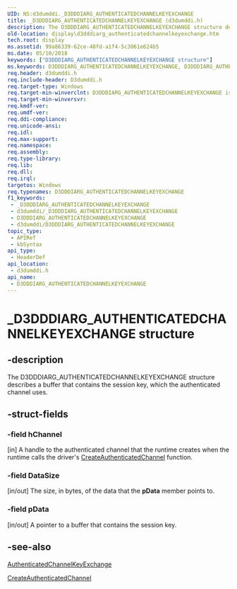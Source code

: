 ```yaml
---
UID: NS:d3dumddi._D3DDDIARG_AUTHENTICATEDCHANNELKEYEXCHANGE
title: _D3DDDIARG_AUTHENTICATEDCHANNELKEYEXCHANGE (d3dumddi.h)
description: The D3DDDIARG_AUTHENTICATEDCHANNELKEYEXCHANGE structure describes a buffer that contains the session key, which the authenticated channel uses.
old-location: display\d3dddiarg_authenticatedchannelkeyexchange.htm
tech.root: display
ms.assetid: 99a86339-62ce-48fd-a1f4-5c3061e624b5
ms.date: 05/10/2018
keywords: ["D3DDDIARG_AUTHENTICATEDCHANNELKEYEXCHANGE structure"]
ms.keywords: D3DDDIARG_AUTHENTICATEDCHANNELKEYEXCHANGE, D3DDDIARG_AUTHENTICATEDCHANNELKEYEXCHANGE structure [Display Devices], UMDisplayDriver_param_Structs_2b02df7d-1bae-446f-b52a-0a9353114504.xml, _D3DDDIARG_AUTHENTICATEDCHANNELKEYEXCHANGE, d3dumddi/D3DDDIARG_AUTHENTICATEDCHANNELKEYEXCHANGE, display.d3dddiarg_authenticatedchannelkeyexchange
req.header: d3dumddi.h
req.include-header: D3dumddi.h
req.target-type: Windows
req.target-min-winverclnt: D3DDDIARG_AUTHENTICATEDCHANNELKEYEXCHANGE is supported beginning with the Windows 7 operating system.
req.target-min-winversvr: 
req.kmdf-ver: 
req.umdf-ver: 
req.ddi-compliance: 
req.unicode-ansi: 
req.idl: 
req.max-support: 
req.namespace: 
req.assembly: 
req.type-library: 
req.lib: 
req.dll: 
req.irql: 
targetos: Windows
req.typenames: D3DDDIARG_AUTHENTICATEDCHANNELKEYEXCHANGE
f1_keywords:
 - _D3DDDIARG_AUTHENTICATEDCHANNELKEYEXCHANGE
 - d3dumddi/_D3DDDIARG_AUTHENTICATEDCHANNELKEYEXCHANGE
 - D3DDDIARG_AUTHENTICATEDCHANNELKEYEXCHANGE
 - d3dumddi/D3DDDIARG_AUTHENTICATEDCHANNELKEYEXCHANGE
topic_type:
 - APIRef
 - kbSyntax
api_type:
 - HeaderDef
api_location:
 - d3dumddi.h
api_name:
 - D3DDDIARG_AUTHENTICATEDCHANNELKEYEXCHANGE
---
```


# _D3DDDIARG_AUTHENTICATEDCHANNELKEYEXCHANGE structure


## -description

The D3DDDIARG_AUTHENTICATEDCHANNELKEYEXCHANGE structure describes a buffer that contains the session key, which the authenticated channel uses.

## -struct-fields

### -field hChannel

[in] A handle to the authenticated channel that the runtime creates when the runtime calls the driver's <a href="https://docs.microsoft.com/windows-hardware/drivers/ddi/d3dumddi/nc-d3dumddi-pfnd3dddi_createauthenticatedchannel">CreateAuthenticatedChannel</a> function.

### -field DataSize

[in/out] The size, in bytes, of the data that the <b>pData</b> member points to.

### -field pData

[in/out] A pointer to a buffer that contains the session key.

## -see-also

<a href="https://docs.microsoft.com/windows-hardware/drivers/ddi/d3dumddi/nc-d3dumddi-pfnd3dddi_authenticatedchannelkeyexchange">AuthenticatedChannelKeyExchange</a>



<a href="https://docs.microsoft.com/windows-hardware/drivers/ddi/d3dumddi/nc-d3dumddi-pfnd3dddi_createauthenticatedchannel">CreateAuthenticatedChannel</a>


